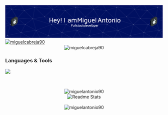 
<!-- Header -->
<div>
  <img alt="" class="bg mr ms c" loading="lazy" role="presentation" src="./github-header-image.png">	
</div>

<!-- Profile Views -->
<div>
  <a align="left" href="https://linkedin.com/in/miguelcabreja90" target="_blank">
    <img align="center" src="https://img.shields.io/badge/LinkedIn-0077B5?style=for-the-badge&logo=linkedin&logoColor=white" alt="miguelcabreja90" />
  </a>
</div>

<!-- Other Stats -->
<div align="center">
  <img align="center" src="https://github-readme-streak-stats.herokuapp.com/?user=miguelantonio90&theme=dark" alt="miguelcabreja90" />
</div>

<!-- Language & Tools -->
### Languages & Tools
<p>
  <a href="https://skillicons.dev">
    <img src="https://skillicons.dev/icons?i=git,docker,angular,bootstrap,css,cypress,git,github,html,js,jquery,laravel,materialui,mongodb,mysql,nodejs,php,phpstorm,postgres,postman,react,symfony,ts,vue,vuetify" />
  </a>
</p>

&nbsp;
<div align="center">
  <!-- Activity Graph -->
  <img src="https://github-readme-activity-graph.vercel.app/graph?username=miguelantonio90&theme=github-compact" alt="miguelantonio90" />
</div>
<!-- Stats -->
<!--<img align="left" src="https://github-readme-stats.vercel.app/api?username=miguelantonio90&show_icons=true&theme=nord&count_private=true&hide=stars" alt="Miguel Antonio GitHub Stats Card"/>-->

<!-- Languages -->
<div align="center">
  <img src="https://github-readme-stats.vercel.app/api/top-langs/?username=miguelantonio90&layout=compact&theme=nord" alt="Readme Stats" />
</div>
&nbsp;
<div align="center">
  <!-- Trophies -->
  <img src="https://github-profile-trophy.vercel.app/?username=miguelantonio90&theme=onedark&row=2&rank=SECRET,S,SS,AAA,B,C" alt="miguelantonio90" />
</div>
<!--
**miguelantonio90/miguelantonio90** is a ✨ _special_ ✨ repository because its `README.md` (this file) appears on your GitHub profile.

Here are some ideas to get you started:

- 🔭 I’m currently working on ...
- 🌱 I’m currently learning ...
- 👯 I’m looking to collaborate on ...
- 🤔 I’m looking for help with ...
- 💬 Ask me about ...
- 📫 How to reach me: ...
- 😄 Pronouns: ...
- ⚡ Fun fact: ...
-->
